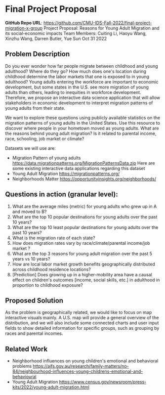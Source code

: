 # Final Project Proposal

**GitHub Repo URL**: https://github.com/CMU-IDS-Fall-2022/final-project-migration-x-group
Project Proposal: Reasons for Young Adult Migration and its social-economic impacts
Team Members: Cuiting Li, Haoyu Wang, Xinzhu Wang, Darren Butler, Yue Sun
Oct 31 2022 

## Problem Description
Do you ever wonder how far people migrate between childhood and young adulthood? Where do they go? How much does one's location during childhood determine the labor markets that one is exposed to in young adulthood?
Young adults entering the workforce are important to economic development, but some states in the U.S. see more migration of young adults than others, leading to inequities in workforce development. Therefore, we propose an interactive data science application that will allow stakeholders in economic development to interpret migration patterns of young adults from their state.

We want to explore these questions using publicly available statistics on the migration patterns of young adults in the United States. Use this resource to discover where people in your hometown moved as young adults. What are the reasons behind young adult migration? Is it related to parental income, race, schooling, job market or climate? 

Datasets we will use are:
- Migration Pattern of young adults
https://data.migrationpatterns.org/MigrationPatternsData.zip
Here are some existing interactive data applications regarding this dataset  <br/>
- Young Adult Migration https://migrationpatterns.org/                       
- Neighborhoods Matter https://opportunityinsights.org/neighborhoods/        


## Questions in action (granular level): 
1. What are the average miles (metric) for young adults who grew up in A and moved to B? 
2. What are the top 10 popular destinations for young adults over the past 10 years?
3. What are the top 10 least popular destinations for young adults over the past 10 years?
4. What is the migration rate of each state?
5. How does migration rates vary by race/climate/parental income/job market ? 
6. What are the top 3 reasons for young adult migration over the past 5 years vs 10 years? 
7. How are local labor market growth benefits geographically distributed across childhood residence locations?
8. [Prediction] Does growing up in a higher-mobility area have a causal effect on children's outcomes [income, social skills, etc.] in adulthood in proportion to childhood exposure?

## Proposed Solution
As the problem is geographically related, we would like to focus on map interactive visuals mainly. A U.S. map will provide a general overview of the distribution, and we will also include some connected charts and user input fields to show detailed information for specific groups, such as grouping by races and parental incomes.

## Related Work 
- Neighborhood influences on young children's emotional and behavioral problems https://aifs.gov.au/research/family-matters/no-84/neighbourhood-influences-young-childrens-emotional-and-behavioural
- Young Adult Migration https://www.census.gov/newsroom/press-kits/2022/young-adult-migration.html
